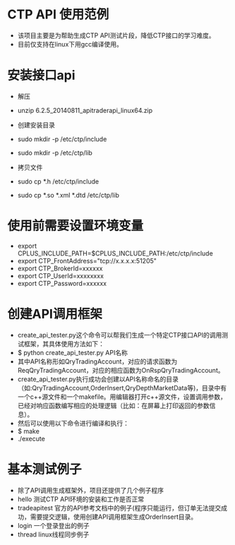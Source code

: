 # CTP API 使用范例
- 该项目主要是为帮助生成CTP API测试片段，降低CTP接口的学习难度。
- 目前仅支持在linux下用gcc编译使用。

# 安装接口api
- 解压
- unzip 6.2.5_20140811_apitraderapi_linux64.zip

- 创建安装目录
- sudo mkdir -p /etc/ctp/include
- sudo mkdir -p /etc/ctp/lib

- 拷贝文件
- sudo cp *.h /etc/ctp/include
- sudo cp *.so *.xml *.dtd /etc/ctp/lib


# 使用前需要设置环境变量
- export CPLUS_INCLUDE_PATH=$CPLUS_INCLUDE_PATH:/etc/ctp/include
- export CTP_FrontAddress="tcp://x.x.x.x:51205"
- export CTP_BrokerId=xxxxxx
- export CTP_UserId=xxxxxxxx
- export CTP_Password=xxxxxx

# 创建API调用框架
- create_api_tester.py这个命令可以帮我们生成一个特定CTP接口API的调用测试框架，其具体使用方法如下：
- $ python create_api_tester.py API名称
- 其中API名称形如QryTradingAccount，对应的请求函数为ReqQryTradingAccount，对应的相应函数为OnRspQryTradingAccount。
- create_api_tester.py执行成功会创建以API名称命名的目录（如:QryTradingAccount,OrderInsert,QryDepthMarketData等)，目录中有一个c++源文件和一个makefile。用编辑器打开c++源文件，设置调用参数，已经对响应函数编写相应的处理逻辑（比如：在屏幕上打印返回的参数信息）。
- 然后可以使用以下命令进行编译和执行：
- $ make 
- ./execute

# 基本测试例子
- 除了API调用生成框架外，项目还提供了几个例子程序
- hello 测试CTP API环境的安装和工作是否正常
- tradeapitest 官方的API参考文档中的例子(程序只能运行，但订单无法提交成功，需要提交逻辑，使用创建API调用框架生成OrderInsert目录。
- login 一个登录登出的例子
- thread linux线程同步例子
